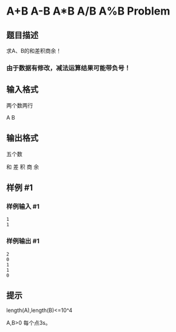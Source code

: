 # A+B  A-B  A*B  A/B A%B Problem

## 题目描述

求A、B的和差积商余！


### 由于数据有修改，减法运算结果可能带负号！


## 输入格式

两个数两行

A
B

## 输出格式

五个数

和
差
积
商
余

## 样例 #1

### 样例输入 #1
```
1
1
```

### 样例输出 #1

```
2
0
1
1
0
```

## 提示

length(A),length(B)<=10^4

A,B>0
每个点3s。


